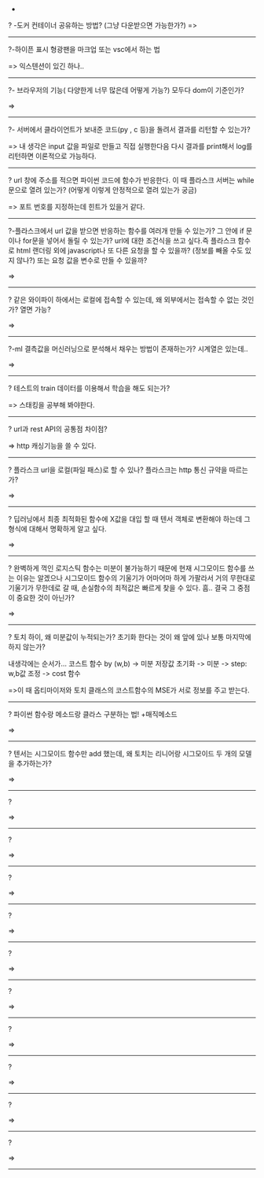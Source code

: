 -
? -도커 컨테이너 공유하는 방법? (그냥 다운받으면 가능한가?)
=>
_____________________________
?-하이픈 표시 형광팬을 마크업 또는 vsc에서 하는 법

=> 익스텐션이 있긴 하나..
_____________________________

?- 브라우저의 기능( 다양한게 너무 많은데 어떻게 가능?) 모두다 dom이 기준인가?

=>
_____________________________

?- 서버에서 클라이언트가 보내준 코드(py , c 등)을 돌려서 결과를 리턴할 수 있는가?

=> 내 생각은 input 값을 파일로 만들고 직접 실행한다음 다시 결과를 print해서 log를 리턴하면 이론적으로 가능하다.
_____________________________

? url 창에 주소를 적으면 파이썬 코드에 함수가 반응한다. 이 때 플라스크 서버는 while문으로 열려 있는가? (어떻게 이렇게 안정적으로 열려 있는가 궁금) 

=> 포트 번호를 지정하는데 힌트가 있을거 같다.
_____________________________

?-플라스크에서 url 값을 받으면 반응하는 함수를 여러개 만들 수 있는가? 그 안에 if 문이나 for문을 넣어서 돌릴 수 있는가? url에 대한 조건식을 쓰고 싶다.즉 플라스크 함수로 html 랜더링 외에 javascript나 또 다른 요청을 할 수 있을까? (정보를 빼올 수도 있지 않나?) 또는 요청 값을 변수로 만들 수 있을까?

=>
_____________________________

? 같은 와이파이 하에서는 로컬에 접속할 수 있는데, 왜 외부에서는 접속할 수 없는 것인가? 열면 가능?

=>
_____________________________

?-ml 결측값을 머신러닝으로 분석해서 채우는 방법이 존재하는가? 시계열은 있는데..

=>
_____________________________

? 테스트의 train 데이터를 이용해서 학습을 해도 되는가? 

=> 스태킹을 공부해 봐야한다.
_____________________________

? url과 rest API의 공통점 차이점? 

=> http  캐싱기능을 쓸 수 있다.
_____________________________

? 플라스크 url을 로컬(파일 패스)로 할 수 있나? 플라스크는 http 통신 규약을 따르는가?

=> 
_____________________________

? 딥러닝에서 최종 최적화된 함수에 X값을 대입 할 때 텐서 객체로 변환해야 하는데 그 형식에 대해서 명확하게 알고 싶다.

=>
_____________________________
? 완벽하게 꺽인 로지스틱 함수는 미분이 불가능하기 때문에 현재 시그모이드 함수를 쓰는 이유는 알겠으나 시그모이드 함수의 기울기가 어마어마 하게 가팔라서 거의 무한대로 기울기가 무한데로 갈 때, 손실함수의 최적값은 빠르게 찾을 수 있다. 흠.. 결국 그 중점이 중요한 것이 아닌가?

=>
_____________________________
? 토치 하이, 왜 미분값이 누적되는가? 초기화 한다는 것이 왜 앞에 있나 보통 마지막에 하지 않는가?

내생각에는 순서가...
코스트 함수 by (w,b) -> 미분 저장값 초기화 -> 미분 -> step: w,b값 조정 -> cost 함수 

=>이 때 옵티마이저와 토치 클래스의 코스트함수의 MSE가 서로 정보를 주고 받는다.
_____________________________
? 파이썬 함수랑 메소드랑 클라스 구분하는 법!
+매직메소드 

=>
_____________________________
? 텐서는 시그모이드 함수만 add 했는데, 왜 토치는 리니어랑 시그모이드 두 개의 모델을 추가하는가?

=>
_____________________________
? 

=>
_____________________________
? 

=>
_____________________________
? 

=>
_____________________________
? 

=>
_____________________________
? 

=>
_____________________________
? 

=>
_____________________________
? 

=>
_____________________________
? 

=>
_____________________________
? 

=>
_____________________________
? 

=>
_____________________________


















